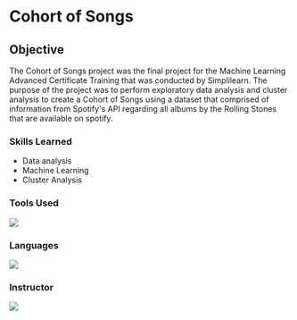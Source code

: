 # Cohort of Songs

## Objective

The Cohort of Songs project was the final project for the Machine Learning Advanced Certificate Training that was conducted by Simplilearn. The purpose of the project was to perform exploratory data analysis and cluster analysis to create a Cohort of Songs using a dataset that comprised of information from Spotify's API regarding all albums by the Rolling Stones that are available on spotify.

### Skills Learned

- Data analysis
- Machine Learning
- Cluster Analysis

### Tools Used

<div>
  <img src="https://img.shields.io/badge/-Jupyter%20Notebook-F37626?style=for-the-badge&logo=Jupyter&logoColor=white" />

</div>

### Languages
<div>
  <img src="https://img.shields.io/badge/-Python-306998?style=for-the-badge&logo=Python&logoColor=white" />

</div>

### Instructor
<div>
  <img src="https://img.shields.io/badge/-Simplilearn-003D72?style=for-the-badge&logo=Simplilearn&logoColor=white" />
</div>
